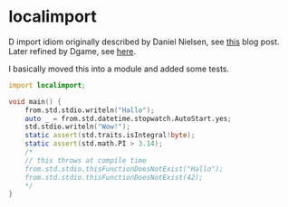 localimport
====

D import idiom originally described by Daniel Nielsen, see [this](https://dlang.org/blog/2017/02/13/a-new-import-idiom/) blog post. Later refined by Dgame, see [here](https://forum.dlang.org/post/debrounbfusnlfejxnuq@forum.dlang.org).

I basically moved this into a module and added some tests.

```D
import localimport;

void main() {
    from.std.stdio.writeln("Hallo");
    auto _ = from.std.datetime.stopwatch.AutoStart.yes;
    std.stdio.writeln("Wow!");
    static assert(std.traits.isIntegral!byte);
    static assert(std.math.PI > 3.14);
    /*
    // this throws at compile time
    from.std.stdio.thisFunctionDoesNotExist("Hallo");
    from.std.stdio.thisFunctionDoesNotExist(42);
    */
}
```